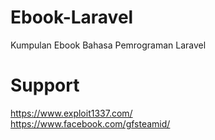 # Ebook-Laravel
Kumpulan Ebook Bahasa Pemrograman Laravel

# Support
https://www.exploit1337.com/ <br>
https://www.facebook.com/gfsteamid/
